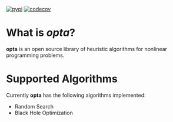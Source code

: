 [![pypi](https://img.shields.io/pypi/v/opta?color=blue)](https://img.shields.io/pypi/v/opta?color=blue)
[![codecov](https://codecov.io/gh/wol4aravio/opta/branch/main/graph/badge.svg?token=UB8NFZN8PD)](https://codecov.io/gh/wol4aravio/opta)

# What is _opta_?

**opta** is an open source library of heuristic algorithms for nonlinear programming problems.

# Supported Algorithms

Currently **opta** has the following algorithms implemented:

- Random Search
- Black Hole Optimization
